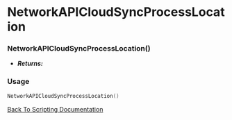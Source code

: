 # NetworkAPICloudSyncProcessLocation

### NetworkAPICloudSyncProcessLocation()
- ***Returns:*** 

### Usage

```Lua
NetworkAPICloudSyncProcessLocation()
```


[Back To Scripting Documentation](../README.md)
